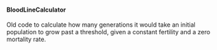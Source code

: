 #### BloodLineCalculator

Old code to calculate how many generations it would take an 
initial population to grow past a threshold, given a constant
fertility and a zero mortality rate.
